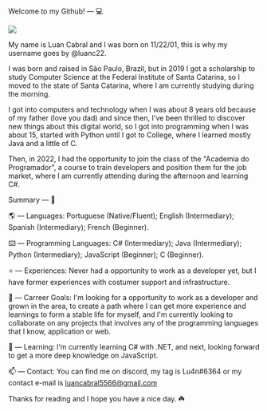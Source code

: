 Welcome to my Github! — 💻

![](https://komarev.com/ghpvc/?username=luanc22&color=grey&style=for-the-badge)

My name is Luan Cabral and I was born on 11/22/01, this is why my username goes by @luanc22.

I was born and raised in São Paulo, Brazil, but in 2019 I got a scholarship to study Computer Science at the Federal Institute of Santa Catarina, so I moved to the state of Santa Catarina, where I am currently studying during the morning.

I got into computers and technology when I was about 8 years old because of my father (love you dad) and since then, I've been thrilled to discover new things about this digital world, so I got into programming when I was about 15, started with Python until I got to College, where I learned mostly Java and a little of C.

Then, in 2022, I had the opportunity to join the class of the "Academia do Programador", a course to train developers and position them for the job market, where I am currently attending during the afternoon and learning C#.
 
 Summary — 📜
 
 🌎 — Languages: Portuguese (Native/Fluent); English (Intermediary); Spanish (Intermediary); French (Beginner).
 
 ⌨️ — Programming Languages: C# (Intermediary); Java (Intermediary); Python (Intermediary); JavaScript (Beginner); C (Beginner).
 
 ⭐ — Experiences: Never had a opportunity to work as a developer yet, but I have former experiences with costumer support and infrastructure.
 
 🚀 — Carreer Goals: I'm looking for a opportunity to work as a developer and grown in the area, to create a path where I can get more experience and learnings to form a stable life for myself, and I'm currently looking to collaborate on any projects that involves any of the programming languages that I know, application or web.
 
 🌱 — Learning: I’m currently learning C# with .NET, and next, looking forward to get a more deep knowledge on JavaScript.
 
 📫 — Contact: You can find me on discord, my tag is Lu4n#6364 or my contact e-mail is luancabral5566@gmail.com
 
 Thanks for reading and I hope you have a nice day. ☘️ 
 
 
